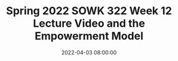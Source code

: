 ---
layout: single_presentation
name: spring-2022-sowk-322-week-12-lecture-video-and-the-empowerment-model.md
title: "Spring 2022 SOWK 322 Week 12 Lecture Video and the Empowerment Model"
date:  2022-04-03 08:00:00
presentation_id: 4d51y3
permalink: /4d51y3/
redirect_from:
  - /presentations/4d51y3/spring-2022-sowk-322-week-12-lecture-video-and-the-empowerment-model
slides: 
  - slide_name: deck-8135-large-0.jpeg
    slide_text: >
      <p>Empowerment Model Week 12 Lecture Video
      Jacob Campbell, LICSW at Heritage University</p>
      
  - slide_name: deck-8135-large-1.jpeg
    slide_text: >
      <p>Agenda for the Week Tasks for Week 12
      Read/Watch Read Rothman’s (2018) chapter 13, “Practice Models - Working with Individuals.” Watch my lecture video Spring 2022 SOWK 322 Week 12 Lecture Video and the Empowerment Model
      A–01: Asynchronous Participation and Engagement 3 Replies Across any of the Forums Questions Regarding A–04 Social Media Assignment Case Management Model Empowerment Model Crisis Intervention Advocacy Model</p>
      
  - slide_name: deck-8135-large-2.jpeg
    slide_text: >
      <p>By focusing on the client’s strengths, the worker can help the client to motivate and to see himself or herself as actor, rather than acted upon. Empowerment practice involves the worker in helping the client to act, rather than in acting on his or her behalf. (Rothman, 2018, p. 269)</p>
      
  - slide_name: deck-8135-large-3.jpeg
    slide_text: >
      <p>Empowerment Model A Process
      Self-ef icacy
      2
      Critical Consciousness
      3
      Social Change
      f
      1</p>
      
  - slide_name: deck-8135-large-4.jpeg
    slide_text: >
      <p>Self-ef icacy Step 1
      The irst step in empowerment theory is the empowering of the client. This means helping them to gain self-ef icacy. This can be done by the following:
      ‣ Skill building ‣ Gaining self-awareness
      f
      f
      f
      ‣ Learning to navigate systems</p>
      
  - slide_name: deck-8135-large-5.jpeg
    slide_text: >
      <p>Critical Consciousness Step 2
      The second step in empowerment theory is connecting the client to the “bigger picture.” This means helping them to gain a critical consciousness about oppression and obstacles. Some examples of this are as follows:
      ‣ Identifying barriers ‣ De ining power ‣ Connecting the client to a group
      f
      ‣ Letting them know they aren’t alone</p>
      
  - slide_name: deck-8135-large-6.jpeg
    slide_text: >
      <p>Social Change Step 3
      The third step in empowerment theory is creating larger social change. The following are some possible ideas:
      ‣ Creating policy and or legal changes ‣ Having the client act as a mentor ‣ Connecting to another activity that allows them to make social change</p>
      
presentation_description: >
  <p>Week 12 looks at specific micro-level intervention strategies for working with clients. The learning objectives for this week are as follows:</p>
  <ul>
  <li>Identify at least four models for intervention on a micro level</li>
  <li>Identify strategies to adapt those models to people with disabilities</li>
  </ul>
  <p>This lecture video is about the empowerment model.</p>
  
downloadable_slides: deck-8135.pdf
slides_count: 7
header:
  teaser: deck-8135-thumb-0.jpeg
presentation_video: "https://heritage.hosted.panopto.com/Panopto/Pages/Embed.aspx?id=f72d1784-bf98-422b-8168-ae6d0052e797&autoplay=false&offerviewer=true&showtitle=true&showbrand=true&captions=false&interactivity=all"
location: "Heritage University"
tags:
  - Heritage University
  - BASW Program
  - SOWK 322
---